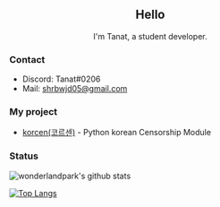 <h2 align="center">Hello</h2>
<p align="center">I'm Tanat, a student developer.</p>

### Contact
- Discord: Tanat#0206
- Mail: [shrbwjd05@gmail.com](mailto:shrbwjd05@gmail.com)

### My project
- [korcen(코르센)](https://github.com/TANAT96564/korcen) - Python korean Censorship Module


### Status
![wonderlandpark's github stats](https://github-readme-stats.vercel.app/api?username=TANAT96564&bg_color=ffa745,8ba4db,8ba4db&title_color=fff&text_color=fff&show_icons=true&count_private=true)

[![Top Langs](https://github-readme-stats.vercel.app/api/top-langs/?username=TANAT96564&bg_color=ffa745,8ba4db,8ba4db&title_color=fff&text_color=fff)](https://github.com/TANAT96564/github-readme-stats)
